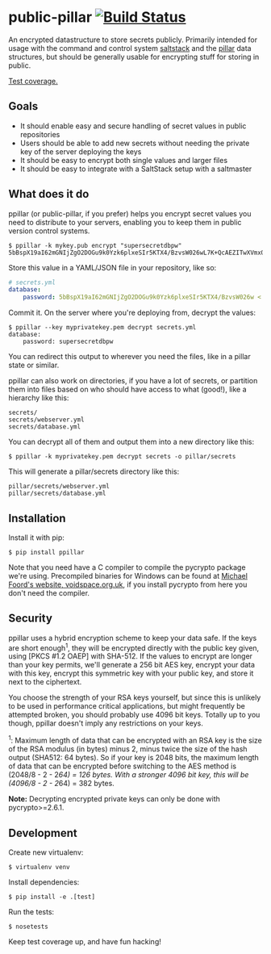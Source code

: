 public-pillar [![Build Status](https://travis-ci.org/thusoy/public-pillar.svg)](https://travis-ci.org/thusoy/public-pillar)
=============

An encrypted datastructure to store secrets publicly. Primarily intended for usage with the command and control system [saltstack] and the [pillar] data structures, but should be generally usable for encrypting stuff for storing in public.

[Test coverage.](http://thusoy.github.io/public-pillar/)

Goals
-----

* It should enable easy and secure handling of secret values in public repositories
* Users should be able to add new secrets without needing the private key of the server deploying the keys
* It should be easy to encrypt both single values and larger files
* It should be easy to integrate with a SaltStack setup with a saltmaster


What does it do
---------------

ppillar (or public-pillar, if you prefer) helps you encrypt secret values you need to distribute to your servers,
enabling you to keep them in public version control systems.

    $ ppillar -k mykey.pub encrypt "supersecretdbpw"
    5bBspX19aI62mGNIjZgO2DOGu9k0Yzk6plxeSIr5KTX4/BzvsW026wL7K+QcAEZITwXVmxOSLgDkw4H+z2tY6RZdeGZOripOlMaEtNSYoAwnxCNErLaWIpTxq/8EwcSeRhymu/6lrqqyYOYXC36S3hHeGUzq60mefT3/z5GlVP6F2P/hJADF4ywleav+KTkfDQAPjNGHJ5X3wtHPQqpfr8SySs5Rwy2WtC53eY7fov+74I1VjNbEQ+YcjfKI9m33nypFLvlYCcmXhvmxm0jyashISRChLGJBuASgEqhsnnQ6hdtwC56VFp6GkQxv7+jRjbBQzOxT8GtCTID3U40+iA==

Store this value in a YAML/JSON file in your repository, like so:

```yaml
# secrets.yml
database:
    password: 5bBspX19aI62mGNIjZgO2DOGu9k0Yzk6plxeSIr5KTX4/BzvsW026w <..>
```

Commit it. On the server where you're deploying from, decrypt the values:

    $ ppillar --key myprivatekey.pem decrypt secrets.yml
    database:
        password: supersecretdbpw

You can redirect this output to wherever you need the files, like in a pillar state or similar.

ppillar can also work on directories, if you have a lot of secrets, or partition them into files
based on who should have access to what (good!), like a hierarchy like this:

```
secrets/
secrets/webserver.yml
secrets/database.yml
```

You can decrypt all of them and output them into a new directory like this:

    $ ppillar -k myprivatekey.pem decrypt secrets -o pillar/secrets

This will generate a pillar/secrets directory like this:

```
pillar/secrets/webserver.yml
pillar/secrets/database.yml
```


Installation
-----

Install it with pip:

    $ pip install ppillar

Note that you need have a C compiler to compile the pycrypto package we're using. Precompiled
binaries for Windows can be found at [Michael Foord's website, voidspace.org.uk], if you install
pycrypto from here you don't need the compiler.


Security
--------

ppillar uses a hybrid encryption scheme to keep your data safe. If the keys are short
enough<sup>1</sup>, they will be encrypted directly with the public key given, using
[PKCS #1.2 OAEP] with SHA-512. If the values to encrypt are longer than your key permits, we'll
generate a 256 bit AES key, encrypt your data with this key, encrypt this symmetric key with your
public key, and store it next to the ciphertext.

You choose the strength of your RSA keys yourself, but since this is unlikely to be used in
performance critical applications, but might frequently be attempted broken, you should probably
use 4096 bit keys. Totally up to you though, ppillar doesn't imply any restrictions on your keys.

<sup>1</sup>: Maximum length of data that can be encrypted with an RSA key is the size of the RSA modulus
(in bytes) minus 2, minus twice the size of the hash output (SHA512: 64 bytes). So if your key is
2048 bits, the maximum length of data that can be encrypted before switching to the AES method
is (2048/8 - 2 - 2*64) = 126 bytes. With a stronger 4096 bit key, this will be (4096/8 - 2 - 2*64)
= 382 bytes.

**Note:** Decrypting encrypted private keys can only be done with pycrypto>=2.6.1.


Development
-----------

Create new virtualenv:

    $ virtualenv venv

Install dependencies:

    $ pip install -e .[test]

Run the tests:

    $ nosetests

Keep test coverage up, and have fun hacking!


[saltstack]: http://docs.saltstack.com/en/latest/
[pillar]: http://docs.saltstack.com/topics/tutorials/pillar.html
[Michael Foord's website, voidspace.org.uk]: http://www.voidspace.org.uk/python/modules.shtml#pycrypto
